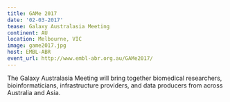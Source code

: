 ```yaml
---
title: GAMe 2017
date: '02-03-2017'
tease: Galaxy Australasia Meeting
continent: AU
location: Melbourne, VIC
image: game2017.jpg
host: EMBL-ABR
event_url: http://www.embl-abr.org.au/GAMe2017/
---
```


The Galaxy Australasia Meeting will bring together biomedical researchers, bioinformaticians, infrastructure providers, and data producers from across Australia and Asia.